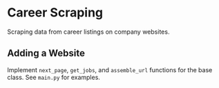 # Career Scraping
Scraping data from career listings on company websites.

## Adding a Website
Implement `next_page`, `get_jobs`, and `assemble_url` functions for the base class. See `main.py` for examples.

